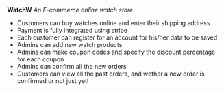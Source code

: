 **WatchW**
*An E-commerce online watch store.*

- Customers can buy watches online and enter their shipping address
- Payment is fully integrated using stripe
- Each customer can register for an account for his/her data to be saved
- Admins can add new watch products 
- Admins can make coupon codes and specify the discount percentage for each coupon
- Admins can confirm all the new orders
- Customers can view all the past orders, and wether a new order is confirmed or not just yet!


